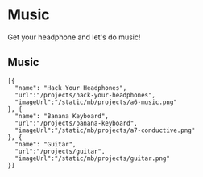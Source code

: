 # Music

Get your headphone and let's do music!

## Music

```codecard
[{
  "name": "Hack Your Headphones",
  "url":"/projects/hack-your-headphones",
  "imageUrl":"/static/mb/projects/a6-music.png"
}, {
  "name": "Banana Keyboard",
  "url":"/projects/banana-keyboard",
  "imageUrl":"/static/mb/projects/a7-conductive.png"
}, {
  "name": "Guitar",
  "url":"/projects/guitar",
  "imageUrl":"/static/mb/projects/guitar.png"
}]
```
